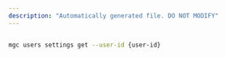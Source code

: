 ```yaml
---
description: "Automatically generated file. DO NOT MODIFY"
---
```


```bash

mgc users settings get --user-id {user-id}

```